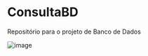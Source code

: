 # ConsultaBD
Repositório para o projeto de Banco de Dados

![image](https://github.com/TayaneCibely/ConsultaBD/assets/87872064/2759bdce-44c3-4624-b168-346afba419fc)


